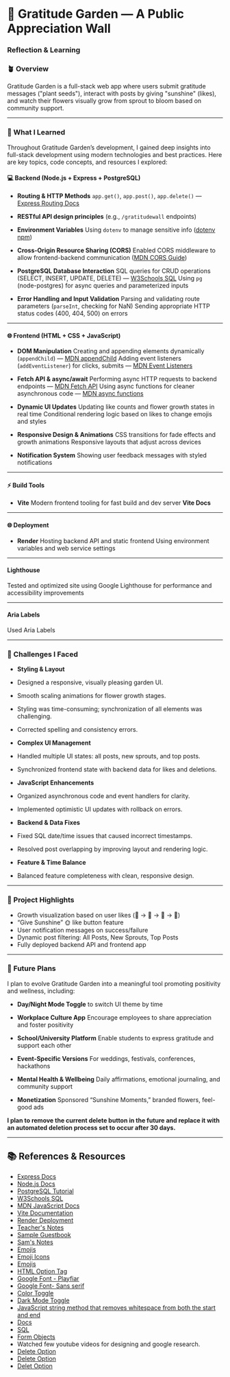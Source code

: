 
# 🌻 Gratitude Garden — A Public Appreciation Wall

### Reflection & Learning

### 🪴 Overview

Gratitude Garden is a full-stack web app where users submit gratitude messages ("plant seeds"), interact with posts by giving "sunshine" (likes), and watch their flowers visually grow from sprout to bloom based on community support.

---

### 🧠 What I Learned

Throughout Gratitude Garden’s development, I gained deep insights into full-stack development using modern technologies and best practices. Here are key topics, code concepts, and resources I explored:

#### 💻 Backend (Node.js + Express + PostgreSQL)

* **Routing & HTTP Methods**
  `app.get()`, `app.post()`, `app.delete()` — [Express Routing Docs](https://expressjs.com/en/guide/routing.html#routing-methods)

* **RESTful API design principles** (e.g., `/gratitudewall` endpoints)

* **Environment Variables**
  Using `dotenv` to manage sensitive info ([dotenv npm](https://www.npmjs.com/package/dotenv))

* **Cross-Origin Resource Sharing (CORS)**
  Enabled CORS middleware to allow frontend-backend communication ([MDN CORS Guide](https://developer.mozilla.org/en-US/docs/Web/HTTP/CORS))

* **PostgreSQL Database Interaction**
  SQL queries for CRUD operations (SELECT, INSERT, UPDATE, DELETE) — [W3Schools SQL](https://www.w3schools.com/sql/)
  Using `pg` (node-postgres) for async queries and parameterized inputs

* **Error Handling and Input Validation**
  Parsing and validating route parameters (`parseInt`, checking for NaN)
  Sending appropriate HTTP status codes (400, 404, 500) on errors

---

#### 🌐 Frontend (HTML + CSS + JavaScript)

* **DOM Manipulation**
  Creating and appending elements dynamically (`appendChild`) — [MDN appendChild](https://developer.mozilla.org/en-US/docs/Web/API/Node/appendChild)
  Adding event listeners (`addEventListener`) for clicks, submits — [MDN Event Listeners](https://developer.mozilla.org/en-US/docs/Web/API/EventTarget/addEventListener)

* **Fetch API & async/await**
  Performing async HTTP requests to backend endpoints — [MDN Fetch API](https://developer.mozilla.org/en-US/docs/Web/API/Fetch_API)
  Using async functions for cleaner asynchronous code — [MDN async functions](https://developer.mozilla.org/en-US/docs/Web/JavaScript/Reference/Statements/async_function)

* **Dynamic UI Updates**
  Updating like counts and flower growth states in real time
  Conditional rendering logic based on likes to change emojis and styles

* **Responsive Design & Animations**
  CSS transitions for fade effects and growth animations
  Responsive layouts that adjust across devices

* **Notification System**
  Showing user feedback messages with styled notifications

---

#### ⚡ Build Tools

* **Vite**
  Modern frontend tooling for fast build and dev server **Vite Docs**

---

#### 🌐 Deployment

* **Render**
  Hosting backend API and static frontend
  Using environment variables and web service settings

---

#### Lighthouse
Tested and optimized site using Google Lighthouse for performance and accessibility improvements

---
#### Aria Labels
Used Aria Labels

---

### 🚧 Challenges I Faced

* **Styling & Layout**

* Designed a responsive, visually pleasing garden UI.

* Smooth scaling animations for flower growth stages.

* Styling was time-consuming; synchronization of all elements was challenging.

* Corrected spelling and consistency errors.

* **Complex UI Management**

* Handled multiple UI states: all posts, new sprouts, and top posts.

* Synchronized frontend state with backend data for likes and deletions.

* **JavaScript Enhancements**

* Organized asynchronous code and event handlers for clarity.

* Implemented optimistic UI updates with rollback on errors.

* **Backend & Data Fixes**

* Fixed SQL date/time issues that caused incorrect timestamps.

* Resolved post overlapping by improving layout and rendering logic.

* **Feature & Time Balance**

* Balanced feature completeness with clean, responsive design.

---

### 🌟 Project Highlights

* Growth visualization based on user likes (🌱 → 🍃 → 🌸 → 🌼)
* “Give Sunshine” 🌞 like button feature
* User notification messages on success/failure
* Dynamic post filtering: All Posts, New Sprouts, Top Posts
* Fully deployed backend API and frontend app

---

### 🚀 Future Plans

I plan to evolve Gratitude Garden into a meaningful tool promoting positivity and wellness, including:

* **Day/Night Mode Toggle** to switch UI theme by time

* **Workplace Culture App**
  Encourage employees to share appreciation and foster positivity

* **School/University Platform**
  Enable students to express gratitude and support each other

* **Event-Specific Versions**
  For weddings, festivals, conferences, hackathons

* **Mental Health & Wellbeing**
  Daily affirmations, emotional journaling, and community support

* **Monetization**
  Sponsored “Sunshine Moments,” branded flowers, feel-good ads

**I plan to remove the current delete button in the future and replace it with an automated deletion process set to occur after 30 days.**

---

## 📚 References & Resources

* [Express Docs](https://expressjs.com/)
* [Node.js Docs](https://nodejs.org/en/docs)
* [PostgreSQL Tutorial](https://www.postgresqltutorial.com/)
* [W3Schools SQL](https://www.w3schools.com/sql/)
* [MDN JavaScript Docs](https://developer.mozilla.org/en-US/docs/Web/JavaScript)
* [Vite Documentation](https://vitejs.dev/)
* [Render Deployment](https://render.com/)
* [Teacher's Notes](https://github.com/Tech-Educators/software-dev-021/tree/main/demos/week4/week4-assignment)
* [Sample Guestbook](https://guestbook-3ap1.onrender.com)
* [Sam's Notes](https://github.com/IndieMasco/TechEdSoftwareDeveloper021/tree/main/week4/express-ws)
* [Emojis](https://stackoverflow.com/questions/75585031/replacing-emoji-with-html-and-css-in-dropdown)
* [Emoji Icons](https://www.w3schools.com/html/html_emojis.asp)
* [Emojis](https://emojipedia.org/)
* [HTML Option Tag](https://www.w3schools.com/tags/tag_option.asp)
* [Google Font - Playfiar](https://fonts.google.com/selection/embed)
* [Google Font- Sans serif](https://fonts.google.com/selection/embed)
* [Color Toggle](https://stackoverflow.com/questions/4358155/changing-background-based-on-time-of-day-using-javascript?utm)
* [Dark Mode Toggle](https://css-tricks.com/a-dark-mode-toggle-with-react-and-themeprovider/)
* [JavaScript string method that removes whitespace from both the start and end](https://developer.mozilla.org/en-US/docs/Web/JavaScript/Reference/Global_Objects/String/trim)
* [Docs](https://www.postgresql.org/docs/current/datatype-datetime.html)
* [SQL](https://www.mssqltips.com/sqlservertip/6769/sql-server-drop-table-if-exists/)
* [Form Objects](https://docs.solspace.com/craft/freeform/v1/templates/objects/form/)
* Watched few youtube videos for designing and google research.
* [Delete Option](https://expressjs.com/en/guide/routing.html?utm_source=chatgpt.com#routing-methods)
* [Delete Option](https://node-postgres.com/features/queries)
* [Delet Option](https://developer.mozilla.org/en-US/docs/Web/API/Fetch_API)
